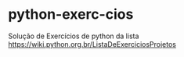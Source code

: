 # python-exerc-cios
Solução de Exercícios de python da lista https://wiki.python.org.br/ListaDeExerciciosProjetos
